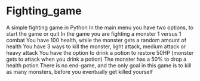 # Fighting_game
A simple fighting game in Python
In the main menu you have two options, to start the game or quit
In the game you are fighting a monster 1 versus 1 combat
You have 100 health, while the monster gets a random amount of health
You have 3 ways to kill the monster, light attack, medium attack or heavy attack
You have the option to drink a potion to restore 50HP (monster gets to attack when you drink a potion)
The monster has a 50% to drop a health potion
There is no end-game, and the only goal in this game is to kill as many monsters, before you eventually get killed yourself
